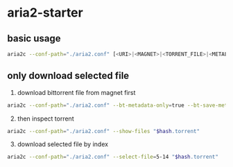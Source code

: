 # aria2-starter

## basic usage

```bash
aria2c --conf-path="./aria2.conf" [<URI>|<MAGNET>|<TORRENT_FILE>|<METALINK_FILE>]
```

## only download selected file

1. download bittorrent file from magnet first
```bash
aria2c --conf-path="./aria2.conf" --bt-metadata-only=true --bt-save-metadata=true -q "magnet:?xt=urn:btih:$hash"
```

2. then inspect torrent
```bash
aria2c --conf-path="./aria2.conf" --show-files "$hash.torrent"
```

3. download selected file by index
```bash
aria2c --conf-path="./aria2.conf" --select-file=5-14 "$hash.torrent"
```
